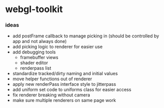 # webgl-toolkit

### ideas
- add postFrame callback to manage picking in (should be controlled by app and not always done)
- add picking logic to renderer for easier use
- add debugging tools
  - framebuffer views
  - shader editor
  - renderpass list
- standardize tracked/dirty naming and initial values
- move helper functions out of renderer
- apply new renderPass interface style to jitterpass
- add uniform set code to uniforms class for easier access
- fix renderer breaking without camera
- make sure multiple renderers on same page work
